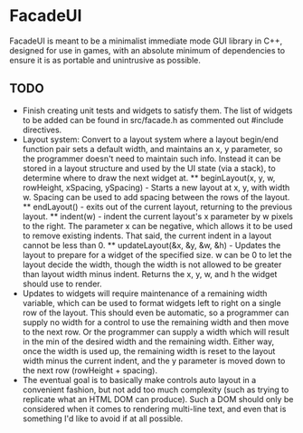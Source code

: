 # FacadeUI

FacadeUI is meant to be a minimalist immediate mode GUI library in C++, designed for use in games, with an absolute minimum of dependencies to ensure it is as portable and unintrusive as possible.

## TODO

* Finish creating unit tests and widgets to satisfy them. The list of widgets to be added can be found in src/facade.h as commented out #include directives.
* Layout system: Convert to a layout system where a layout begin/end function pair sets a default width, and maintains an x, y parameter, so the programmer doesn't need to maintain such info. Instead it can be stored in a layout structure and used by the UI state (via a stack), to determine where to draw the next widget at.
** beginLayout(x, y, w, rowHeight, xSpacing, ySpacing) - Starts a new layout at x, y, with width w. Spacing can be used to add spacing between the rows of the layout.
** endLayout() - exits out of the current layout, returning to the previous layout.
** indent(w) - indent the current layout's x parameter by w pixels to the right. The parameter x can be negative, which allows it to be used to remove existing indents. That said, the current indent in a layout cannot be less than 0.
** updateLayout(&x, &y, &w, &h) - Updates the layout to prepare for a widget of the specified size. w can be 0 to let the layout decide the width, though the width is not allowed to be greater than layout width minus indent. Returns the x, y, w, and h the widget should use to render.
* Updates to widgets will require maintenance of a remaining width variable, which can be used to format widgets left to right on a single row of the layout. This should even be automatic, so a programmer can supply no width for a control to use the remaining width and then move to the next row. Or the programmer can supply a width which will result in the min of the desired width and the remaining width. Either way, once the width is used up, the remaining width is reset to the layout width minus the current indent, and the y parameter is moved down to the next row (rowHeight + spacing).
* The eventual goal is to basically make controls auto layout in a convenient fashion, but not add too much complexity (such as trying to replicate what an HTML DOM can produce). Such a DOM should only be considered when it comes to rendering multi-line text, and even that is something I'd like to avoid if at all possible.
